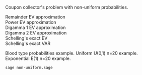 Coupon collector's problem with non-uniform probabilities.

Remainder EV approximation\
Power EV approximation\
Digamma 1 EV approximation\
Digamma 2 EV approximation\
Schelling's exact EV\
Schelling's exact VAR

Blood type probabilities example.
Uniform U(0,1) n=20 example.\
Exponential E(1) n=20 example.

```bash
sage non-uniform.sage
```
